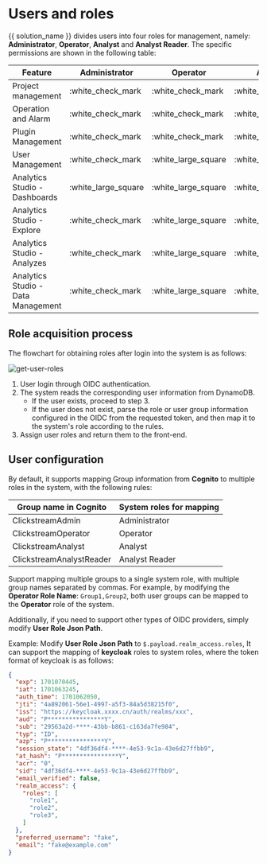 # Users and roles

{{ solution_name }} divides users into four roles for management, namely: **Administrator**, **Operator**, **Analyst** and **Analyst Reader**. The specific permissions are shown in the following table:

| Feature | Administrator | Operator | Analyst | Analyst Reader |
|-------|-------|-------|-------|-------|
| Project management          | :white_check_mark | :white_check_mark | :white_large_square | :white_large_square |
| Operation and Alarm         | :white_check_mark | :white_check_mark | :white_large_square | :white_large_square |
| Plugin Management           | :white_check_mark | :white_check_mark | :white_large_square | :white_large_square |
| User Management             | :white_check_mark | :white_large_square  | :white_large_square | :white_large_square |
| Analytics Studio - Dashboards  | :white_large_square  | :white_large_square | :white_check_mark | :white_check_mark |
| Analytics Studio - Explore    | :white_check_mark | :white_large_square  | :white_check_mark | :white_check_mark |
| Analytics Studio - Analyzes    | :white_check_mark | :white_large_square | :white_check_mark | :white_large_square |
| Analytics Studio - Data Management | :white_check_mark | :white_large_square | :white_check_mark | :white_check_mark |

## Role acquisition process
The flowchart for obtaining roles after login into the system is as follows:

![get-user-roles](../images/permission-mgmt/get-user-roles.png)

1. User login through OIDC authentication.
2. The system reads the corresponding user information from DynamoDB.
    * If the user exists, proceed to step 3.
    * If the user does not exist, parse the role or user group information configured in the OIDC from the requested token, and then map it to the system's role according to the rules.
3. Assign user roles and return them to the front-end.

## User configuration

By default, it supports mapping Group information from **Cognito** to multiple roles in the system, with the following rules:

| Group name in Cognito | System roles for mapping |
|-------|-------|
| ClickstreamAdmin | Administrator |
| ClickstreamOperator | Operator |
| ClickstreamAnalyst | Analyst |
| ClickstreamAnalystReader | Analyst Reader |

Support mapping multiple groups to a single system role, with multiple group names separated by commas. For example, by modifying the **Operator Role Name**: `Group1,Group2`, both user groups can be mapped to the **Operator** role of the system.

Additionally, if you need to support other types of OIDC providers, simply modify **User Role Json Path**.

Example: Modify **User Role Json Path** to `$.payload.realm_access.roles`, It can support the mapping of **keycloak** roles to system roles, where the token format of keycloak is as follows:

```json
{
  "exp": 1701070445,
  "iat": 1701063245,
  "auth_time": 1701062050,
  "jti": "4a892061-56e1-4997-a5f3-84a5d38215f0",
  "iss": "https://keycloak.xxxx.cn/auth/realms/xxx",
  "aud": "P****************Y",
  "sub": "29563a2d-****-43bb-b861-c163da7fe984",
  "typ": "ID",
  "azp": "P****************Y",
  "session_state": "4df36df4-****-4e53-9c1a-43e6d27ffbb9",
  "at_hash": "P****************Y",
  "acr": "0",
  "sid": "4df36df4-****-4e53-9c1a-43e6d27ffbb9",
  "email_verified": false,
  "realm_access": {
    "roles": [
      "role1",
      "role2",
      "role3",
    ]
  },
  "preferred_username": "fake",
  "email": "fake@example.com"
}
```

